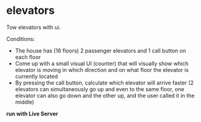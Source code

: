 # elevators
Tow elevators with ui.

Conditions:
- The house has (16 floors) 2 passenger elevators and 1 call button on each floor
- Come up with a small visual UI (counter) that will visually show which elevator is moving in which direction and on what floor the elevator is currently located
- By pressing the call button, calculate which elevator will arrive faster (2 elevators can simultaneously go up and even to the same floor, one elevator can also go down and the other up, and the user called it in the middle)

**run with Live Server**
